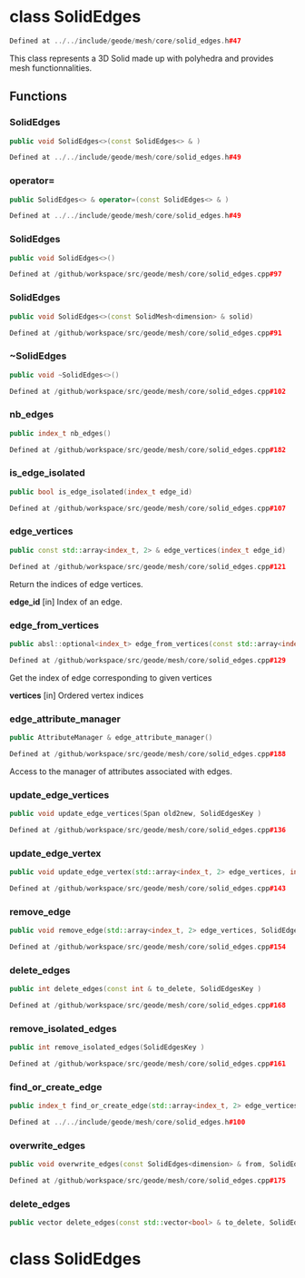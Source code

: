 # class SolidEdges

```cpp
Defined at ../../include/geode/mesh/core/solid_edges.h#47
```

 This class represents a 3D Solid made up with polyhedra and provides mesh functionnalities.



## Functions

### SolidEdges

```cpp
public void SolidEdges<>(const SolidEdges<> & )
```

```cpp
Defined at ../../include/geode/mesh/core/solid_edges.h#49
```

### operator=

```cpp
public SolidEdges<> & operator=(const SolidEdges<> & )
```

```cpp
Defined at ../../include/geode/mesh/core/solid_edges.h#49
```

### SolidEdges

```cpp
public void SolidEdges<>()
```

```cpp
Defined at /github/workspace/src/geode/mesh/core/solid_edges.cpp#97
```

### SolidEdges

```cpp
public void SolidEdges<>(const SolidMesh<dimension> & solid)
```

```cpp
Defined at /github/workspace/src/geode/mesh/core/solid_edges.cpp#91
```

### ~SolidEdges

```cpp
public void ~SolidEdges<>()
```

```cpp
Defined at /github/workspace/src/geode/mesh/core/solid_edges.cpp#102
```

### nb_edges

```cpp
public index_t nb_edges()
```

```cpp
Defined at /github/workspace/src/geode/mesh/core/solid_edges.cpp#182
```

### is_edge_isolated

```cpp
public bool is_edge_isolated(index_t edge_id)
```

```cpp
Defined at /github/workspace/src/geode/mesh/core/solid_edges.cpp#107
```

### edge_vertices

```cpp
public const std::array<index_t, 2> & edge_vertices(index_t edge_id)
```

```cpp
Defined at /github/workspace/src/geode/mesh/core/solid_edges.cpp#121
```

 Return the indices of edge vertices.

**edge_id** [in] Index of an edge.

### edge_from_vertices

```cpp
public absl::optional<index_t> edge_from_vertices(const std::array<index_t, 2> & vertices)
```

```cpp
Defined at /github/workspace/src/geode/mesh/core/solid_edges.cpp#129
```

 Get the index of edge corresponding to given vertices

**vertices** [in] Ordered vertex indices

### edge_attribute_manager

```cpp
public AttributeManager & edge_attribute_manager()
```

```cpp
Defined at /github/workspace/src/geode/mesh/core/solid_edges.cpp#188
```

 Access to the manager of attributes associated with edges.

### update_edge_vertices

```cpp
public void update_edge_vertices(Span old2new, SolidEdgesKey )
```

```cpp
Defined at /github/workspace/src/geode/mesh/core/solid_edges.cpp#136
```

### update_edge_vertex

```cpp
public void update_edge_vertex(std::array<index_t, 2> edge_vertices, index_t edge_vertex_id, index_t new_vertex_id, SolidEdgesKey )
```

```cpp
Defined at /github/workspace/src/geode/mesh/core/solid_edges.cpp#143
```

### remove_edge

```cpp
public void remove_edge(std::array<index_t, 2> edge_vertices, SolidEdgesKey )
```

```cpp
Defined at /github/workspace/src/geode/mesh/core/solid_edges.cpp#154
```

### delete_edges

```cpp
public int delete_edges(const int & to_delete, SolidEdgesKey )
```

```cpp
Defined at /github/workspace/src/geode/mesh/core/solid_edges.cpp#168
```

### remove_isolated_edges

```cpp
public int remove_isolated_edges(SolidEdgesKey )
```

```cpp
Defined at /github/workspace/src/geode/mesh/core/solid_edges.cpp#161
```

### find_or_create_edge

```cpp
public index_t find_or_create_edge(std::array<index_t, 2> edge_vertices, SolidEdgesKey )
```

```cpp
Defined at ../../include/geode/mesh/core/solid_edges.h#100
```

### overwrite_edges

```cpp
public void overwrite_edges(const SolidEdges<dimension> & from, SolidEdgesKey )
```

```cpp
Defined at /github/workspace/src/geode/mesh/core/solid_edges.cpp#175
```

### delete_edges

```cpp
public vector delete_edges(const std::vector<bool> & to_delete, SolidEdgesKey )
```



# class SolidEdges


